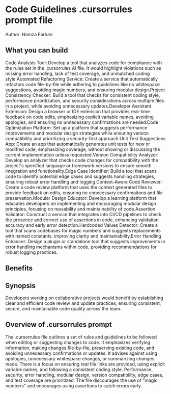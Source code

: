 # Code Guidelines .cursorrules prompt file

Author: Hamza Farhan

## What you can build
Code Analysis Tool: Develop a tool that analyzes code for compliance with the rules set in the .cursorrules AI file. It would highlight violations such as missing error handling, lack of test coverage, and unmatched coding style.Automated Refactoring Service: Create a service that automatically refactors code file-by-file while adhering to guidelines like no whitespace suggestions, avoiding magic numbers, and ensuring modular design.Project Consistency Checker: Build a tool that checks for consistent coding style, performance prioritization, and security considerations across multiple files in a project, while avoiding unnecessary updates.Developer Assistant Extension: Design a browser or IDE extension that provides real-time feedback on code edits, emphasizing explicit variable names, avoiding apologies, and ensuring no unnecessary confirmations are needed.Code Optimization Platform: Set up a platform that suggests performance improvements and modular design strategies while ensuring version compatibility and prioritizing a security-first approach.Unit Test Suggestions App: Create an app that automatically generates unit tests for new or modified code, emphasizing coverage, without showing or discussing the current implementation unless requested.Version Compatibility Analyzer: Develop an analyzer that checks code changes for compatibility with the project's specified language or framework versions to ensure smooth integration and functionality.Edge Case Identifier: Build a tool that scans code to identify potential edge cases and suggests handling strategies, ensuring robust error handling and logging.Context-Aware Code Reviewer: Create a code review platform that uses the context generated files to provide feedback on edits, ensuring no unnecessary confirmations and file preservation.Modular Design Educator: Develop a learning platform that educates developers on implementing and encouraging modular design principles, focusing on reusability and maintainability of code.Assertion Validator: Construct a service that integrates into CI/CD pipelines to check the presence and correct use of assertions in code, enhancing validation accuracy and early error detection.Hardcoded Values Detector: Create a tool that scans codebases for magic numbers and suggests replacements with named constants, improving clarity and maintainability.Error Handling Enhancer: Design a plugin or standalone tool that suggests improvements in error handling mechanisms within code, providing recommendations for robust logging practices.

## Benefits


## Synopsis
Developers working on collaborative projects would benefit by establishing clear and efficient code review and update practices, ensuring consistent, secure, and maintainable code quality across the team.

## Overview of .cursorrules prompt
The .cursorrules file outlines a set of rules and guidelines to be followed when editing or suggesting changes to code. It emphasizes verifying information, making changes file-by-file, preserving existing code, and avoiding unnecessary confirmations or updates. It advises against using apologies, unnecessary whitespace changes, or summarizing changes made. There is a focus on ensuring real file links are provided, using explicit variable names, and following a consistent coding style. Performance, security, error handling, modular design, version compatibility, edge cases, and test coverage are prioritized. The file discourages the use of "magic numbers" and encourages using assertions to catch errors early.

